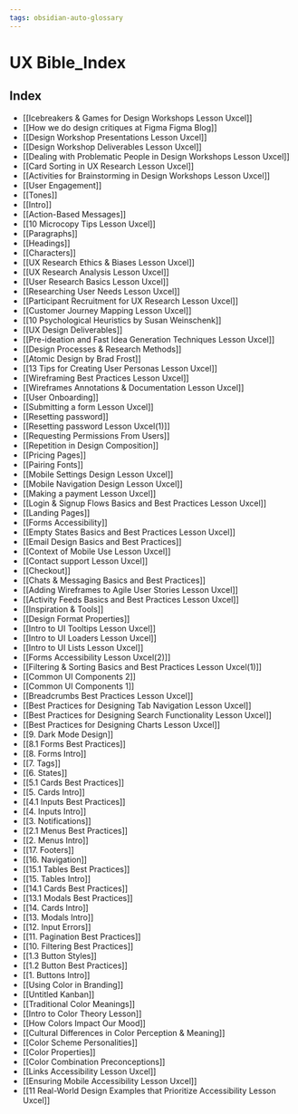 ```yaml
---
tags: obsidian-auto-glossary
---
```

# UX Bible_Index
## Index
- [[Icebreakers & Games for Design Workshops Lesson  Uxcel]]
- [[How we do design critiques at Figma  Figma Blog]]
- [[Design Workshop Presentations Lesson  Uxcel]]
- [[Design Workshop Deliverables Lesson  Uxcel]]
- [[Dealing with Problematic People in Design Workshops Lesson  Uxcel]]
- [[Card Sorting in UX Research Lesson  Uxcel]]
- [[Activities for Brainstorming in Design Workshops Lesson  Uxcel]]
- [[User Engagement]]
- [[Tones]]
- [[Intro]]
- [[Action-Based Messages]]
- [[10 Microcopy Tips Lesson  Uxcel]]
- [[Paragraphs]]
- [[Headings]]
- [[Characters]]
- [[UX Research Ethics & Biases Lesson  Uxcel]]
- [[UX Research Analysis Lesson  Uxcel]]
- [[User Research Basics Lesson  Uxcel]]
- [[Researching User Needs Lesson  Uxcel]]
- [[Participant Recruitment for UX Research Lesson  Uxcel]]
- [[Customer Journey Mapping Lesson  Uxcel]]
- [[10 Psychological Heuristics by Susan Weinschenk]]
- [[UX Design Deliverables]]
- [[Pre-ideation and Fast Idea Generation Techniques Lesson  Uxcel]]
- [[Design Processes & Research Methods]]
- [[Atomic Design by Brad Frost]]
- [[13 Tips for Creating User Personas Lesson  Uxcel]]
- [[Wireframing Best Practices Lesson  Uxcel]]
- [[Wireframes Annotations & Documentation Lesson  Uxcel]]
- [[User Onboarding]]
- [[Submitting a form Lesson  Uxcel]]
- [[Resetting password]]
- [[Resetting password Lesson  Uxcel(1)]]
- [[Requesting Permissions From Users]]
- [[Repetition in Design Composition]]
- [[Pricing Pages]]
- [[Pairing Fonts]]
- [[Mobile Settings Design Lesson  Uxcel]]
- [[Mobile Navigation Design Lesson  Uxcel]]
- [[Making a payment Lesson  Uxcel]]
- [[Login & Signup Flows Basics and Best Practices Lesson  Uxcel]]
- [[Landing Pages]]
- [[Forms Accessibility]]
- [[Empty States Basics and Best Practices Lesson  Uxcel]]
- [[Email Design Basics and Best Practices]]
- [[Context of Mobile Use Lesson  Uxcel]]
- [[Contact support Lesson  Uxcel]]
- [[Checkout]]
- [[Chats & Messaging Basics and Best Practices]]
- [[Adding Wireframes to Agile User Stories Lesson  Uxcel]]
- [[Activity Feeds Basics and Best Practices Lesson  Uxcel]]
- [[Inspiration & Tools]]
- [[Design Format Properties]]
- [[Intro to UI Tooltips Lesson  Uxcel]]
- [[Intro to UI Loaders Lesson  Uxcel]]
- [[Intro to UI Lists Lesson  Uxcel]]
- [[Forms Accessibility Lesson  Uxcel(2)]]
- [[Filtering & Sorting Basics and Best Practices Lesson  Uxcel(1)]]
- [[Common UI Components 2]]
- [[Common UI Components 1]]
- [[Breadcrumbs Best Practices Lesson  Uxcel]]
- [[Best Practices for Designing Tab Navigation Lesson  Uxcel]]
- [[Best Practices for Designing Search Functionality Lesson  Uxcel]]
- [[Best Practices for Designing Charts Lesson  Uxcel]]
- [[9. Dark Mode Design]]
- [[8.1 Forms Best Practices]]
- [[8. Forms Intro]]
- [[7. Tags]]
- [[6. States]]
- [[5.1 Cards Best Practices]]
- [[5. Cards Intro]]
- [[4.1 Inputs Best Practices]]
- [[4. Inputs Intro]]
- [[3.  Notifications]]
- [[2.1 Menus Best Practices]]
- [[2. Menus Intro]]
- [[17. Footers]]
- [[16. Navigation]]
- [[15.1 Tables Best Practices]]
- [[15. Tables Intro]]
- [[14.1 Cards Best Practices]]
- [[13.1 Modals Best Practices]]
- [[14. Cards Intro]]
- [[13. Modals Intro]]
- [[12. Input Errors]]
- [[11. Pagination Best Practices]]
- [[10. Filtering Best Practices]]
- [[1.3 Button Styles]]
- [[1.2 Button Best Practices]]
- [[1. Buttons Intro]]
- [[Using Color in Branding]]
- [[Untitled Kanban]]
- [[Traditional Color Meanings]]
- [[Intro to Color Theory Lesson]]
- [[How Colors Impact Our Mood]]
- [[Cultural Differences in Color Perception & Meaning]]
- [[Color Scheme Personalities]]
- [[Color Properties]]
- [[Color Combination Preconceptions]]
- [[Links Accessibility Lesson  Uxcel]]
- [[Ensuring Mobile Accessibility Lesson  Uxcel]]
- [[11 Real-World Design Examples that Prioritize Accessibility Lesson  Uxcel]]
